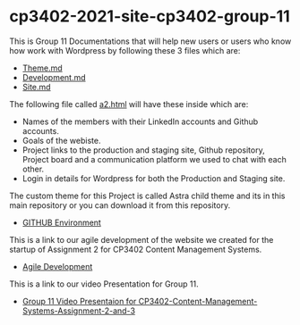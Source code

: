 # cp3402-2021-site-cp3402-group-11

This is Group 11 Documentations that will help new users or users who know how work with Wordpress by following these 3 files which are:

* [Theme.md](https://github.com/cp3402-students/cp3402-2021-site-cp3402-group-11/blob/main/Theme.md)
* [Development.md](https://github.com/cp3402-students/cp3402-2021-site-cp3402-group-11/blob/main/Deployment.md)
* [Site.md](https://github.com/cp3402-students/cp3402-2021-site-cp3402-group-11/blob/main/Site.md)


The following file called  [a2.html](https://github.com/cp3402-students/cp3402-2021-site-cp3402-group-11/blob/main/a2.html) will have these inside which are:

* Names of the members with their LinkedIn accounts and Github accounts.
* Goals of the webiste.
* Project links to the production and staging site, Github repository, Project board and a communication platform we used to chat with each other.
* Login in details for Wordpress for both the Production and Staging site.


The custom theme for this Project is called Astra child theme and its in this main repository or you can download it from this repository.

* [GITHUB Environment](https://github.com/cp3402-students/cp3402-2021-env-cp3402-group-11)


This is a link to our agile development of the website we created for the startup of Assignment 2 for CP3402 Content Management Systems.
* [Agile Development](https://xd.adobe.com/view/87ce4e25-e086-4916-b167-fefa92f7e5b1-d29d/) 


This is a link to our video Presentation for Group 11.
* [Group 11 Video Presentaion for CP3402-Content-Management-Systems-Assignment-2-and-3](https://youtu.be/OQKo6OpuHjs)

